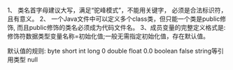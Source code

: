 1、 类名首字母建议大写，满足“驼峰模式”，不能用关键字，
    必须是合法标识符，且有意义。
2、  一个Java文件中可以定义多个class类，但只能一个类是public修饰,
    而且public修饰的类名必须成为代码文件名。
3、成员变量的完整定义格式是:
    修饰符数据类型变量名称=初始化值;一般无需指定初始化值，存在默认值。

默认值的规则:
        byte short int long         0
        double float                0.0
        boolean                     false
        string等引用类型              null
